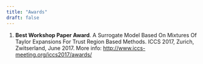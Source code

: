 ```yaml
---
title: "Awards"
draft: false
---
```


1.  **Best Workshop Paper Award**. A Surrogate Model Based On Mixtures Of Taylor Expansions For Trust Region Based Methods. ICCS 2017, Zurich, Zwitserland, June 2017. More info: http://www.iccs-meeting.org/iccs2017/awards/